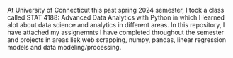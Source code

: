 At University of Connecticut this past spring 2024 semester, I took a class called STAT 4188: Advanced Data Analytics with Python in which I learned alot about data science and analytics in different areas. In this repository, I have attached my assignemnts I have completed throughout the semester and projects in areas liek web scrapping, numpy, pandas, linear regression models and data modeling/processing. 
